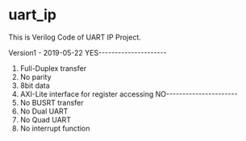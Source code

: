 # uart_ip

This is Verilog Code of UART IP Project.

Version1 - 2019-05-22
YES---------------------
1. Full-Duplex transfer
2. No parity
3. 8bit data
4. AXI-Lite interface for register accessing
NO----------------------
5. No BUSRT transfer
6. No Dual UART
7. No Quad UART
8. No interrupt function
